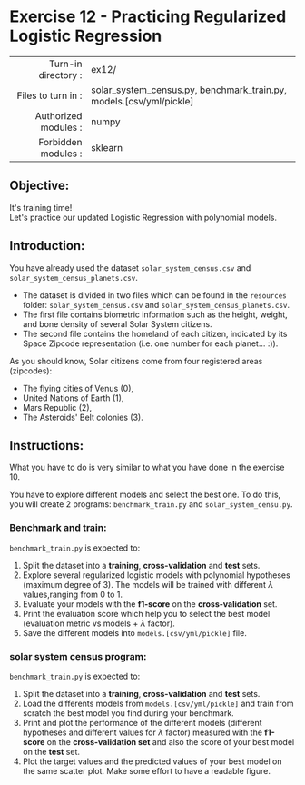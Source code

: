 # Exercise 12 - Practicing Regularized Logistic Regression

|                         |                                                                      |
| -----------------------:| -------------------------------------------------------------------- |
|   Turn-in directory :   |  ex12/                                                               |
|   Files to turn in :    |  solar_system_census.py, benchmark_train.py, models.[csv/yml/pickle] |
|   Authorized modules :  |  numpy                                                               |
|   Forbidden modules :   |  sklearn                                                             |

## Objective:  
It's training time!  
Let's practice our updated Logistic Regression with polynomial models.

## Introduction:
You have already used the dataset `solar_system_census.csv` and `solar_system_census_planets.csv`.

* The dataset is divided in two files which can be found in the `resources` folder: `solar_system_census.csv` and `solar_system_census_planets.csv`.
* The first file contains biometric information such as the height, weight, and bone density of several Solar System citizens.
* The second file contains the homeland of each citizen, indicated by its Space Zipcode representation (i.e. one number for each planet... :)).  

As you should know, Solar citizens come from four registered areas (zipcodes): 
* The flying cities of Venus (0), 
* United Nations of Earth (1), 
* Mars Republic (2), 
* The Asteroids' Belt colonies (3).

## Instructions:
What you have to do is very similar to what you have done in the exercise 10.

You have to explore different models and select the best one. To do this, you will create 2 programs: `benchmark_train.py` and `solar_system_censu.py`.

### Benchmark and train:
`benchmark_train.py` is expected to:
1. Split the dataset into a **training**, **cross-validation** and **test** sets.
2. Explore several regularized logistic models with polynomial hypotheses (maximum degree of $3$). The models will be trained with different $\lambda$ values,ranging from $0$ to $1$.
3. Evaluate your models with the **f1-score** on the **cross-validation** set.
4. Print the evaluation score which help you to select the best model (evaluation metric vs models + $\lambda$ factor).
5. Save the different models into `models.[csv/yml/pickle]` file.

### solar system census program:
`benchmark_train.py` is expected to:
1. Split the dataset into a **training**, **cross-validation** and **test** sets.
2. Load the differents models from `models.[csv/yml/pickle]` and train from scratch the best model you find during your benchmark.
4. Print and plot the performance of the different models (different hypotheses and different values for $\lambda$ factor) measured with the **f1-score** on the **cross-validation set** and also the score of your best model on the **test** set.
5. Plot the target values and the predicted values of your best model on the same scatter plot. Make some effort to have a readable figure.
